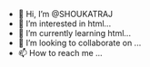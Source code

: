 - 👋 Hi, I’m @SHOUKATRAJ
- 👀 I’m interested in html...
- 🌱 I’m currently learning html...
- 💞️ I’m looking to collaborate on ...
- 📫 How to reach me ...

<!---
SHOUKATRAJ/SHOUKATRAJ is a ✨ special ✨ repository because its `README.md` (this file) appears on your GitHub profile.
You can click the Preview link to take a look at your changes.
--->
